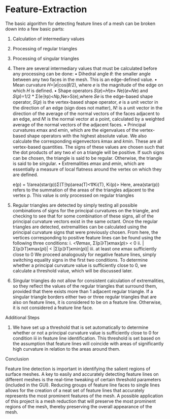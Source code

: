 # Feature-Extraction

The basic algorithm for detecting feature lines of a mesh can be broken down into a few basic parts: 
1. Calculation of intermediary values 
2. Processing of regular triangles 
3. Processing of singular triangles 


1. There are several intermediary values that must be calculated before any processing can be done: 
• Dihedral angle 𝜃: the smaller angle between any two faces in the mesh. This is an edge-defined value. 
• Mean curvature 𝐻=|𝑒|cos(𝜃/2), where 𝑒 is the magnitude of the edge on which 𝐻 is defined. 
• Shape operators 𝑆(𝑒)=𝐻(e× 𝑁e)(𝑒×𝑁e) and      
                  𝑆(𝑝)=1/2 * Σ(e∋p)<𝑁p,Ne>S(e),where 𝑆𝑒 is the edge-based shape operator, 
    𝑆(𝑝) is the vertex-based shape operator, 𝑒 is a unit vector in the direction of an edge (sign does not matter), 
    𝑁! is a unit vector in the direction of the average of the normal vectors of the faces adjacent to an edge, 
    and 𝑁! is the normal vector at a point, calculated by a weighted average of the normal vectors of the adjacent faces. 
• Principal curvatures 𝜅max and 𝜅min, which are the eigenvalues of the vertex-based shape operators with the highest absolute value. 
    We also calculate the corresponding eigenvectors 𝑘max and 𝑘min. These are all vertex-based quantities. 
    The signs of these values are chosen such that the dot products of any two 𝜅! on a triangle will be positive. 
    If such signs can be chosen, the triangle is said to be regular. Otherwise, the triangle is said to be singular. 
• Extremalities 𝑒max and 𝑒min, which are essentially a measure of local flatness around the vertex on which they are defined. 

    e(p) = 1/area(star(p))Σ(T∋p)area(T)<∇Ki(T), Ki(p)>
    Here, area(star(p)) refers to the summation of the areas of the triangles adjacent to the vertex p.
    This value is only processed on regular triangles

2. Regular triangles are detected by simply testing all possible combinations of signs for the principal curvatures on the triangle, 
and checking to see that for some combination of these signs, all of the principal curvature vectors exist in the same octant. 
Once the regular triangles are detected, extremalities can be calculated using the principal curvature signs that were previously chosen. 
From here, the vertices corresponding to positive feature lines can be found using the following three conditions: 
      i.  <∇𝑒max, Σ(p∋T)𝜅max(𝑝)> < 0 
      ii. |Σ(p∋T)𝜅max(𝑝i)| < |Σ(p∋T)𝜅min(𝑝i)|
      iii. at least one 𝜅max sufficiently close to 0 
We proceed analogously for negative feature lines, simply switching equality signs in the first two conditions. 
To determine whether a principal curvature value is sufficiently close to 0, we calculate a threshold value,
which will be discussed later. 
 
3. Singular triangles do not allow for consistent calculation of extremalities, so they reflect the values of the regular triangles 
    that surround them, provided that there exists more than 1 adjacent regular triangle. 
    If a singular triangle borders either two or three regular triangles that are also on feature lines, 
    it is considered to be on a feature line. Otherwise, it is not considered a feature line face. 
 
Additional Steps 
 
1. We have set up a threshold that is set automatically to determine whether or not a principal curvature value is sufficiently close 
    to 0 for condition iii in feature line identification. This threshold is set based on the assumption that feature lines will 
    coincide with areas of significantly high curvature in relation to the areas around them.  
 

Conclusion 
 
Feature line detection is important in identifying the salient regions of surface meshes. 
A key to easily and accurately detecting feature lines on different meshes is the real-time tweaking of certain threshold parameters 
(included in the GUI). Reducing groups of feature line faces to single lines allows for the creation of a neat set of feature lines 
that accurately represents the most prominent features of the mesh. A possible application of this project is a mesh reduction that 
will preserve the most prominent regions of the mesh, thereby preserving the overall appearance of the mesh. 
